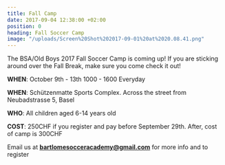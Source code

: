```yaml
---
title: Fall Camp
date: 2017-09-04 12:38:00 +02:00
position: 0
heading: Fall Soccer Camp
image: "/uploads/Screen%20Shot%202017-09-01%20at%2020.08.41.png"
---
```


The BSA/Old Boys 2017 Fall Soccer Camp is coming up! If you are sticking around over the Fall Break, make sure you come check it out!

**WHEN**: October 9th - 13th 1000 - 1600 Everyday

**WHEN**: Schützenmatte Sports Complex. Across the street from Neubadstrasse 5, Basel

**WHO**: All children aged 6-14 years old

**COST**: 250CHF if you register and pay before September 29th. After, cost of camp is 300CHF

Email us at **bartlomesocceracademy@gmail.com** for more info and to register
